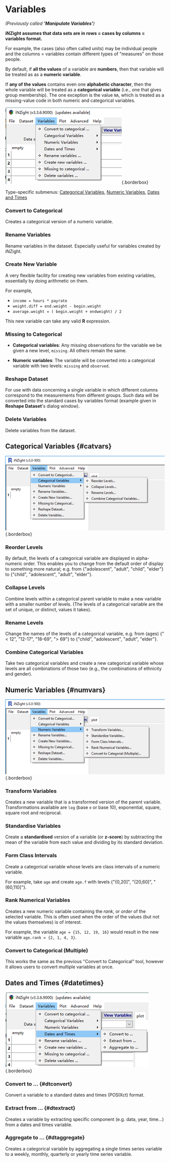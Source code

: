 # Variables
_(Previously called __'Manipulate Variables'__)_

__iNZight assumes that data sets are in rows = cases by columns = variables format.__

For example, the cases (also often called units) may be individual people and the columns = variables contain different types of "measures" on those people.

By default, if __all the values__ of a variable are __numbers__, then that variable will be treated as as a __numeric variable__.

If __any of the values__ contains even one __alphabetic character__, then the whole variable will be treated as a __categorical variable__ (i.e., one that gives group membership). The one exception is  the value `NA`, which is treated as a missing-value code in both numeric and categorical variables.

![Manipulate Variables Menu](../../img/user_guides/interface/4_inzight_menu_variables.png){.borderbox}

Type-specific submenus: [Categorical Variables](#catvars), [Numeric Variables](#numvars), [Dates and Times](#datetimes)

### Convert to Categorical

Creates a categorical version of a numeric variable.


### Rename Variables

Rename variables in the dataset. Especially useful for variables created by iNZight.


### Create New Variable

A very flexible facility for creating new variables from existing variables, essentially by doing arithmetic on them.

For example,
- `income = hours * payrate`
- `weight.diff = end.weight - begin.weight`
- `average.weight = ( begin.weight + endweight) / 2`

This new variable can take any valid __R__ expression.


### Missing to Categorical

- __Categorical variables__:
  Any missing observations for the variable we be given a new level, `missing`. All others remain the same.

- __Numeric variables__:
  The variable will be converted into a categorical variable with two levels: `missing` and `observed`.


### Reshape Dataset

For use with data concerning a single variable in which different columns correspond to the measurements from different groups. Such data will be converted into the standard cases by variables format (example given in __Reshape Dataset__'s dialog window).


### Delete Variables

Delete variables from the dataset.








## Categorical Variables     {#catvars}
![Manipulate Categorical Variables Menu](../../img/user_guides/variables/1_menu_categorical.png){.borderbox}


### Reorder Levels

By default, the levels of a categorical variable are displayed in alpha-numeric order. This enables you to change from the default order of display to something more natural; e.g. from {"adolescent", "adult", "child", "elder"} to {"child", "adolescent", "adult", "elder"}.


### Collapse Levels

Combine levels within a categorical parent variable to make a new variable with a smaller number of levels. (The levels of a categorical variable are the set of unique, or distinct, values it takes).


### Rename Levels

Change the names of the levels of a categorical variable, e.g. from (ages) {"< 12", "12-17", "18-69", "> 69"} to {"child", "adolescent", "adult", "elder"}.


### Combine Categorical Variables

Take two categorical variables and create a new categorical variable whose levels are all combinations of those two (e.g., the combinations of ethnicity and gender).




## Numeric Variables       {#numvars}
![Manipulate Numeric Variables Menu](../../img/user_guides/variables/2_menu_numerical.png){.borderbox}


### Transform Variables

Creates a new variable that is a transformed version of the parent variable. Transformations available are `log` (base `e` or base 10), exponential, square, square root and reciprocal.


### Standardise Variables

Create a __standardised__ version of a variable (or __z-score__) by subtracting the mean of the variable from each value and dividing by its standard deviation.


### Form Class Intervals

Create a categorical variable whose levels are class intervals of a numeric variable.

For example, take `age` and create `age.f` with levels {"{0,20]", "(20,60]", "(60,110]"}.


### Rank Numerical Variables

Creates a new numeric variable containing the _rank_, or _order_ of the selected variable.
This is often used when the order of the values (but not the values themselves) is of interest.

For example, the variable `age = {15, 12, 19, 16}` would result in the new variable `age.rank = {2, 1, 4, 3}`.


### Convert to Categorical (Multiple)

This works the same as the previous "Convert to Categorical" tool, however it allows users to convert multiple variables at once.

## Dates and Times {#datetimes}
![Manipulate Dates and Times Menu](../../img/user_guides/variables/3_menu_dates_and_times.png){.borderbox}

### Convert to ... {#dtconvert}

Convert a variable to a standard dates and times (POSIXct) format.

### Extract from ...  {#dtextract}

Creates a variable by extracting specific component (e.g. data, year, time...) from a dates and times variable.

### Aggregate to ...  {#dtaggregate}

Creates a categorical variable by aggregating a single times series variable to a weekly, monthly, quarterly or yearly time series variable.
